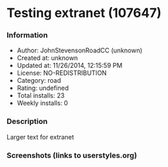 # Testing extranet (107647)

### Information
- Author: JohnStevensonRoadCC (unknown)
- Created at: unknown
- Updated at: 11/26/2014, 12:15:59 PM
- License: NO-REDISTRIBUTION
- Category: road
- Rating: undefined
- Total installs: 23
- Weekly installs: 0


### Description
Larger text for extranet


### Screenshots (links to userstyles.org)



